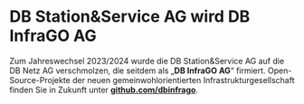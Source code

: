 # DB Station&Service AG wird DB InfraGO AG

Zum Jahreswechsel 2023/2024 wurde die DB Station&Service AG auf die DB Netz AG verschmolzen, die seitdem als „**DB InfraGO AG**“ firmiert. Open-Source-Projekte der neuen gemeinwohlorientierten Infrastrukturgesellschaft finden Sie in Zukunft unter **[github.com/dbinfrago](https://github.com/dbinfrago)**.
